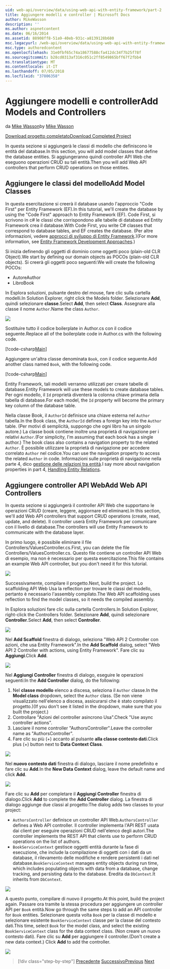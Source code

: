 ```yaml
---
uid: web-api/overview/data/using-web-api-with-entity-framework/part-2
title: Aggiungere modelli e controller | Microsoft Docs
author: MikeWasson
description: ''
ms.author: aspnetcontent
ms.date: 06/16/2014
ms.assetid: 88908ff8-51a9-40eb-931c-a8139128b680
msc.legacyurl: /web-api/overview/data/using-web-api-with-entity-framework/part-2
msc.type: authoredcontent
ms.openlocfilehash: 31e0fbf65c74a18677588cfa412dc34f7b25f78f
ms.sourcegitcommit: b28cd0313af316c051c2ff8549865bff67f2fbb4
ms.translationtype: MT
ms.contentlocale: it-IT
ms.lasthandoff: 07/05/2018
ms.locfileid: "37806358"
---
```

<a name="add-models-and-controllers"></a><span data-ttu-id="29a33-102">Aggiungere modelli e controller</span><span class="sxs-lookup"><span data-stu-id="29a33-102">Add Models and Controllers</span></span>
====================
<span data-ttu-id="29a33-103">da [Mike Wasson](https://github.com/MikeWasson)</span><span class="sxs-lookup"><span data-stu-id="29a33-103">by [Mike Wasson](https://github.com/MikeWasson)</span></span>

[<span data-ttu-id="29a33-104">Download progetto completato</span><span class="sxs-lookup"><span data-stu-id="29a33-104">Download Completed Project</span></span>](https://github.com/MikeWasson/BookService)

<span data-ttu-id="29a33-105">In questa sezione si aggiungerà le classi di modello che definiscono le entità del database.</span><span class="sxs-lookup"><span data-stu-id="29a33-105">In this section, you will add model classes that define the database entities.</span></span> <span data-ttu-id="29a33-106">Si aggiungeranno quindi controller API Web che eseguono operazioni CRUD su tali entità.</span><span class="sxs-lookup"><span data-stu-id="29a33-106">Then you will add Web API controllers that perform CRUD operations on those entities.</span></span>

## <a name="add-model-classes"></a><span data-ttu-id="29a33-107">Aggiungere le classi del modello</span><span class="sxs-lookup"><span data-stu-id="29a33-107">Add Model Classes</span></span>

<span data-ttu-id="29a33-108">In questa esercitazione si creerà il database usando l'approccio "Code First" per Entity Framework (EF).</span><span class="sxs-lookup"><span data-stu-id="29a33-108">In this tutorial, we'll create the database by using the "Code First" approach to Entity Framework (EF).</span></span> <span data-ttu-id="29a33-109">Code First, si scrivono in c# le classi che corrispondono alle tabelle di database ed Entity Framework crea il database.</span><span class="sxs-lookup"><span data-stu-id="29a33-109">With Code First, you write C# classes that correspond to database tables, and EF creates the database.</span></span> <span data-ttu-id="29a33-110">(Per altre informazioni, vedere [approcci di sviluppo di Entity Framework](https://msdn.microsoft.com/library/ms178359%28v=vs.110%29.aspx#dbfmfcf).)</span><span class="sxs-lookup"><span data-stu-id="29a33-110">(For more information, see [Entity Framework Development Approaches](https://msdn.microsoft.com/library/ms178359%28v=vs.110%29.aspx#dbfmfcf).)</span></span>

<span data-ttu-id="29a33-111">Si inizia definendo gli oggetti di dominio come oggetti poco (plain-old CLR Object).</span><span class="sxs-lookup"><span data-stu-id="29a33-111">We start by defining our domain objects as POCOs (plain-old CLR objects).</span></span> <span data-ttu-id="29a33-112">Si creerà gli oggetti poco seguenti:</span><span class="sxs-lookup"><span data-stu-id="29a33-112">We will create the following POCOs:</span></span>

- <span data-ttu-id="29a33-113">Autore</span><span class="sxs-lookup"><span data-stu-id="29a33-113">Author</span></span>
- <span data-ttu-id="29a33-114">Libro</span><span class="sxs-lookup"><span data-stu-id="29a33-114">Book</span></span>

<span data-ttu-id="29a33-115">In Esplora soluzioni, pulsante destro del mouse, fare clic sulla cartella modelli.</span><span class="sxs-lookup"><span data-stu-id="29a33-115">In Solution Explorer, right click the Models folder.</span></span> <span data-ttu-id="29a33-116">Selezionare **Add**, quindi selezionare **classe**.</span><span class="sxs-lookup"><span data-stu-id="29a33-116">Select **Add**, then select **Class**.</span></span> <span data-ttu-id="29a33-117">Assegnare alla classe il nome `Author`.</span><span class="sxs-lookup"><span data-stu-id="29a33-117">Name the class `Author`.</span></span>

![](part-2/_static/image1.png)

<span data-ttu-id="29a33-118">Sostituire tutto il codice boilerplate in Author.cs con il codice seguente.</span><span class="sxs-lookup"><span data-stu-id="29a33-118">Replace all of the boilerplate code in Author.cs with the following code.</span></span>

[!code-csharp[Main](part-2/samples/sample1.cs)]

<span data-ttu-id="29a33-119">Aggiungere un'altra classe denominata `Book`, con il codice seguente.</span><span class="sxs-lookup"><span data-stu-id="29a33-119">Add another class named `Book`, with the following code.</span></span>

[!code-csharp[Main](part-2/samples/sample2.cs)]

<span data-ttu-id="29a33-120">Entity Framework, tali modelli verranno utilizzati per creare tabelle di database.</span><span class="sxs-lookup"><span data-stu-id="29a33-120">Entity Framework will use these models to create database tables.</span></span> <span data-ttu-id="29a33-121">Per ogni modello, il `Id` proprietà diventerà la colonna chiave primaria della tabella di database.</span><span class="sxs-lookup"><span data-stu-id="29a33-121">For each model, the `Id` property will become the primary key column of the database table.</span></span>

<span data-ttu-id="29a33-122">Nella classe Book, il `AuthorId` definisce una chiave esterna nel `Author` tabella.</span><span class="sxs-lookup"><span data-stu-id="29a33-122">In the Book class, the `AuthorId` defines a foreign key into the `Author` table.</span></span> <span data-ttu-id="29a33-123">(Per motivi di semplicità, suppongo che ogni libro ha un singolo autore.) La classe book contiene inoltre una proprietà di navigazione per i relativi `Author`.</span><span class="sxs-lookup"><span data-stu-id="29a33-123">(For simplicity, I'm assuming that each book has a single author.) The book class also contains a navigation property to the related `Author`.</span></span> <span data-ttu-id="29a33-124">È possibile utilizzare la proprietà di navigazione per accedere correlato `Author` nel codice.</span><span class="sxs-lookup"><span data-stu-id="29a33-124">You can use the navigation property to access the related `Author` in code.</span></span> <span data-ttu-id="29a33-125">Informazioni sulle proprietà di navigazione nella parte 4, dico [gestione delle relazioni tra entità](part-4.md).</span><span class="sxs-lookup"><span data-stu-id="29a33-125">I say more about navigation properties in part 4, [Handling Entity Relations](part-4.md).</span></span>

## <a name="add-web-api-controllers"></a><span data-ttu-id="29a33-126">Aggiungere controller API Web</span><span class="sxs-lookup"><span data-stu-id="29a33-126">Add Web API Controllers</span></span>

<span data-ttu-id="29a33-127">In questa sezione si aggiungerà il controller API Web che supportano le operazioni CRUD (creare, leggere, aggiornare ed eliminare).</span><span class="sxs-lookup"><span data-stu-id="29a33-127">In this section, we'll add Web API controllers that support CRUD operations (create, read, update, and delete).</span></span> <span data-ttu-id="29a33-128">Il controller userà Entity Framework per comunicare con il livello di database.</span><span class="sxs-lookup"><span data-stu-id="29a33-128">The controllers will use Entity Framework to communicate with the database layer.</span></span>

<span data-ttu-id="29a33-129">In primo luogo, è possibile eliminare il file Controllers/ValuesController.cs.</span><span class="sxs-lookup"><span data-stu-id="29a33-129">First, you can delete the file Controllers/ValuesController.cs.</span></span> <span data-ttu-id="29a33-130">Questo file contiene un controller API Web di esempio, ma non è necessario per questa esercitazione.</span><span class="sxs-lookup"><span data-stu-id="29a33-130">This file contains an example Web API controller, but you don't need it for this tutorial.</span></span>

![](part-2/_static/image2.png)

<span data-ttu-id="29a33-131">Successivamente, compilare il progetto.</span><span class="sxs-lookup"><span data-stu-id="29a33-131">Next, build the project.</span></span> <span data-ttu-id="29a33-132">Lo scaffolding API Web Usa la reflection per trovare le classi del modello, pertanto è necessario l'assembly compilato.</span><span class="sxs-lookup"><span data-stu-id="29a33-132">The Web API scaffolding uses reflection to find the model classes, so it needs the compiled assembly.</span></span>

<span data-ttu-id="29a33-133">In Esplora soluzioni fare clic sulla cartella Controllers.</span><span class="sxs-lookup"><span data-stu-id="29a33-133">In Solution Explorer, right-click the Controllers folder.</span></span> <span data-ttu-id="29a33-134">Selezionare **Add**, quindi selezionare **Controller**.</span><span class="sxs-lookup"><span data-stu-id="29a33-134">Select **Add**, then select **Controller**.</span></span>

![](part-2/_static/image3.png)

<span data-ttu-id="29a33-135">Nel **Add Scaffold** finestra di dialogo, seleziona "Web API 2 Controller con azioni, che usa Entity Framework".</span><span class="sxs-lookup"><span data-stu-id="29a33-135">In the **Add Scaffold** dialog, select "Web API 2 Controller with actions, using Entity Framework".</span></span> <span data-ttu-id="29a33-136">Fare clic su **Aggiungi**.</span><span class="sxs-lookup"><span data-stu-id="29a33-136">Click **Add**.</span></span>

![](part-2/_static/image4.png)

<span data-ttu-id="29a33-137">Nel **Aggiungi Controller** finestra di dialogo, eseguire le operazioni seguenti:</span><span class="sxs-lookup"><span data-stu-id="29a33-137">In the **Add Controller** dialog, do the following:</span></span>

1. <span data-ttu-id="29a33-138">Nel **classe modello** elenco a discesa, seleziona il `Author` classe.</span><span class="sxs-lookup"><span data-stu-id="29a33-138">In the **Model class** dropdown, select the `Author` class.</span></span> <span data-ttu-id="29a33-139">(Se non viene visualizzato nell'elenco a discesa, assicurarsi che è stato compilato il progetto.)</span><span class="sxs-lookup"><span data-stu-id="29a33-139">(If you don't see it listed in the dropdown, make sure that you built the project.)</span></span>
2. <span data-ttu-id="29a33-140">Controllare "Azioni del controller asincrono Usa".</span><span class="sxs-lookup"><span data-stu-id="29a33-140">Check "Use async controller actions".</span></span>
3. <span data-ttu-id="29a33-141">Lasciare il nome controller &quot;AuthorsController&quot;.</span><span class="sxs-lookup"><span data-stu-id="29a33-141">Leave the controller name as &quot;AuthorsController&quot;.</span></span>
4. <span data-ttu-id="29a33-142">Fare clic su più (+) accanto al pulsante **alla classe contesto dati**.</span><span class="sxs-lookup"><span data-stu-id="29a33-142">Click plus (+) button next to **Data Context Class**.</span></span>

![](part-2/_static/image5.png)

<span data-ttu-id="29a33-143">Nel **nuovo contesto dati** finestra di dialogo, lasciare il nome predefinito e fare clic su **Add**.</span><span class="sxs-lookup"><span data-stu-id="29a33-143">In the **New Data Context** dialog, leave the default name and click **Add**.</span></span>

![](part-2/_static/image6.png)

<span data-ttu-id="29a33-144">Fare clic su **Add** per completare il **Aggiungi Controller** finestra di dialogo.</span><span class="sxs-lookup"><span data-stu-id="29a33-144">Click **Add** to complete the **Add Controller** dialog.</span></span> <span data-ttu-id="29a33-145">La finestra di dialogo aggiunge due classi al progetto:</span><span class="sxs-lookup"><span data-stu-id="29a33-145">The dialog adds two classes to your project:</span></span>

- <span data-ttu-id="29a33-146">`AuthorsController` definisce un controller API Web.</span><span class="sxs-lookup"><span data-stu-id="29a33-146">`AuthorsController` defines a Web API controller.</span></span> <span data-ttu-id="29a33-147">Il controller implementa l'API REST usata dai client per eseguire operazioni CRUD nell'elenco degli autori.</span><span class="sxs-lookup"><span data-stu-id="29a33-147">The controller implements the REST API that clients use to perform CRUD operations on the list of authors.</span></span>
- <span data-ttu-id="29a33-148">`BookServiceContext` gestisce oggetti entità durante la fase di esecuzione, che include la compilazione di oggetti con i dati da un database, il rilevamento delle modifiche e rendere persistenti i dati nel database.</span><span class="sxs-lookup"><span data-stu-id="29a33-148">`BookServiceContext` manages entity objects during run time, which includes populating objects with data from a database, change tracking, and persisting data to the database.</span></span> <span data-ttu-id="29a33-149">Eredita da `DbContext`.</span><span class="sxs-lookup"><span data-stu-id="29a33-149">It inherits from `DbContext`.</span></span>

![](part-2/_static/image7.png)

<span data-ttu-id="29a33-150">A questo punto, compilare di nuovo il progetto.</span><span class="sxs-lookup"><span data-stu-id="29a33-150">At this point, build the project again.</span></span> <span data-ttu-id="29a33-151">Passare ora tramite la stessa procedura per aggiungere un controller API per `Book` entità.</span><span class="sxs-lookup"><span data-stu-id="29a33-151">Now go through the same steps to add an API controller for `Book` entities.</span></span> <span data-ttu-id="29a33-152">Selezionare questa volta `Book` per la classe di modello e selezionare esistente `BookServiceContext` classe per la classe del contesto dati.</span><span class="sxs-lookup"><span data-stu-id="29a33-152">This time, select `Book` for the model class, and select the existing `BookServiceContext` class for the data context class.</span></span> <span data-ttu-id="29a33-153">(Non creare un nuovo contesto dati). Fare clic su **Add** per aggiungere il controller.</span><span class="sxs-lookup"><span data-stu-id="29a33-153">(Don't create a new data context.) Click **Add** to add the controller.</span></span>

![](part-2/_static/image8.png)

> [!div class="step-by-step"]
> <span data-ttu-id="29a33-154">[Precedente](part-1.md)
> [Successivo](part-3.md)</span><span class="sxs-lookup"><span data-stu-id="29a33-154">[Previous](part-1.md)
[Next](part-3.md)</span></span>
